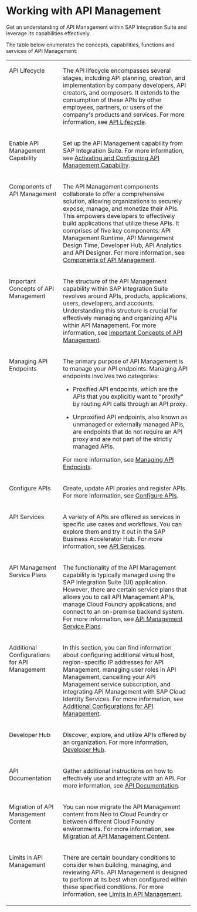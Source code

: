 <!-- loio321fb4df0e724285a4c34f5a767b0d3a -->

# Working with API Management

Get an understanding of API Management within SAP Integration Suite and leverage its capabilities effectively.

The table below enumerates the concepts, capabilities, functions and services of API Management:


<table>
<tr>
<td valign="top">

API Lifecycle

</td>
<td valign="top">

The API lifecycle encompasses several stages, including API planning, creation, and implementation by company developers, API creators, and composers. It extends to the consumption of these APIs by other employees, partners, or users of the company's products and services. For more information, see [API Lifecycle](api-lifecycle-5e8ea7d.md).

</td>
</tr>
<tr>
<td valign="top">

Enable API Management Capability

</td>
<td valign="top">

Set up the API Management capability from SAP Integration Suite. For more information, see [Activating and Configuring API Management Capability](activating-and-configuring-api-management-capability-f6eb433.md).

</td>
</tr>
<tr>
<td valign="top">

Components of API Management

</td>
<td valign="top">

The API Management components collaborate to offer a comprehensive solution, allowing organizations to securely expose, manage, and monetize their APIs. This empowers developers to effectively build applications that utilize these APIs. It comprises of five key components: API Management Runtime, API Management Design Time, Developer Hub, API Analytics and API Designer. For more information, see [Components of API Management](components-of-api-management-e02ae53.md).

</td>
</tr>
<tr>
<td valign="top">

Important Concepts of API Management

</td>
<td valign="top">

The structure of the API Management capability within SAP Integration Suite revolves around APIs, products, applications, users, developers, and accounts. Understanding this structure is crucial for effectively managing and organizing APIs within API Management. For more information, see [Important Concepts of API Management](important-concepts-of-api-management-414808b.md).

</td>
</tr>
<tr>
<td valign="top">

Managing API Endpoints

</td>
<td valign="top">

The primary purpose of API Management is to manage your API endpoints. Managing API endpoints involves two categories:

-   Proxified API endpoints, which are the APIs that you explicitly want to "proxify" by routing API calls through an API proxy.

-   Unproxified API endpoints, also known as unmanaged or externally managed APIs, are endpoints that do not require an API proxy and are not part of the strictly managed APIs.

For more information, see [Managing API Endpoints](managing-api-endpoints-ac794e4.md).

</td>
</tr>
<tr>
<td valign="top">

Configure APIs

</td>
<td valign="top">

Create, update API proxies and register APIs. For more information, see [Configure APIs](configure-apis-fdf5373.md).

</td>
</tr>
<tr>
<td valign="top">

API Services

</td>
<td valign="top">

A variety of APIs are offered as services in specific use cases and workflows. You can explore them and try it out in the SAP Business Accelerator Hub. For more information, see [API Services](api-services-007d50f.md).

</td>
</tr>
<tr>
<td valign="top">

API Management Service Plans

</td>
<td valign="top">

The functionality of the API Management capability is typically managed using the SAP Integration Suite \(UI\) application. However, there are certain service plans that allows you to call API Management APIs, manage Cloud Foundry applications, and connect to an on-premise backend system. For more information, see [API Management Service Plans](api-management-service-plans-e064663.md).

</td>
</tr>
<tr>
<td valign="top">

Additional Configurations for API Management

</td>
<td valign="top">

In this section, you can find information about configuring additional virtual host, region-specific IP addresses for API Management, managing user roles in API Management, cancelling your API Management service subscription, and integrating API Management with SAP Cloud Identity Services. For more information, see [Additional Configurations for API Management](additional-configurations-for-api-management-5ac63ab.md).

</td>
</tr>
<tr>
<td valign="top">

Developer Hub

</td>
<td valign="top">

Discover, explore, and utilize APIs offered by an organization. For more information, [Developer Hub](developer-hub-41f7c45.md).

</td>
</tr>
<tr>
<td valign="top">

API Documentation

</td>
<td valign="top">

Gather additional instructions on how to effectively use and integrate with an API. For more information, see [API Documentation](api-documentation-e26b332.md).

</td>
</tr>
<tr>
<td valign="top">

Migration of API Management Content

</td>
<td valign="top">

You can now migrate the API Management content from Neo to Cloud Foundry or between different Cloud Foundry environments. For more information, see [Migration of API Management Content](APIM-Migration/migration-of-api-management-content-d66b3e5.md).

</td>
</tr>
<tr>
<td valign="top">

Limits in API Management

</td>
<td valign="top">

There are certain boundary conditions to consider when building, managing, and reviewing APIs. API Management is designed to perform at its best when configured within these specified conditions. For more information, see [Limits in API Management](limits-in-api-management-f70f425.md).

</td>
</tr>
</table>

